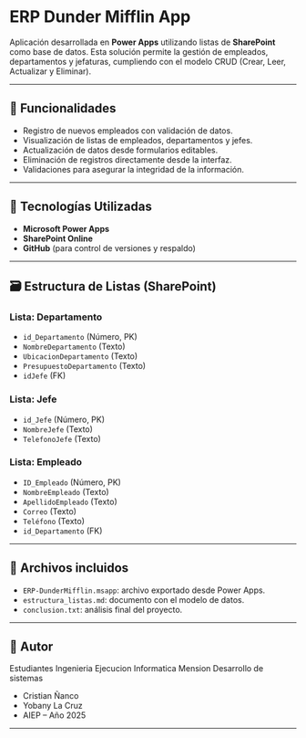 # ERP Dunder Mifflin App

Aplicación desarrollada en **Power Apps** utilizando listas de **SharePoint** como base de datos. Esta solución permite la gestión de empleados, departamentos y jefaturas, cumpliendo con el modelo CRUD (Crear, Leer, Actualizar y Eliminar).

---

## 📌 Funcionalidades

- Registro de nuevos empleados con validación de datos.
- Visualización de listas de empleados, departamentos y jefes.
- Actualización de datos desde formularios editables.
- Eliminación de registros directamente desde la interfaz.
- Validaciones para asegurar la integridad de la información.

---

## 🧰 Tecnologías Utilizadas

- **Microsoft Power Apps**
- **SharePoint Online**
- **GitHub** (para control de versiones y respaldo)

---

## 🗃️ Estructura de Listas (SharePoint)

### Lista: Departamento
- `id_Departamento` (Número, PK)
- `NombreDepartamento` (Texto)
- `UbicacionDepartamento` (Texto)
- `PresupuestoDepartamento` (Texto)
- `idJefe` (FK)

### Lista: Jefe
- `id_Jefe` (Número, PK)
- `NombreJefe` (Texto)
- `TelefonoJefe` (Texto)

### Lista: Empleado
- `ID_Empleado` (Número, PK)
- `NombreEmpleado` (Texto)
- `ApellidoEmpleado` (Texto)
- `Correo` (Texto)
- `Teléfono` (Texto)
- `id_Departamento` (FK)

---

## 💾 Archivos incluidos

- `ERP-DunderMifflin.msapp`: archivo exportado desde Power Apps.
- `estructura_listas.md`: documento con el modelo de datos.
- `conclusion.txt`: análisis final del proyecto.

---

## 🔗 Autor
Estudiantes Ingenieria Ejecucion Informatica Mension Desarrollo de sistemas

- Cristian Ñanco
- Yobany La Cruz
- AIEP – Año 2025

---

